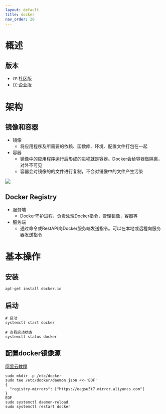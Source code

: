 ```yaml
---
layout: default
title: docker
nav_order: 20
---
```


# 概述

## 版本

- `CE`:社区版
- `EE`:企业版

# 架构

## 镜像和容器

- 镜像
  - 将应用程序及所需要的依赖、函数库、环境、配置文件打包在一起
- 容器
  - 镜像中的应用程序运行后形成的进程就是容器。Docker会给容器做隔离，对外不可见
  - 容器会对镜像的的文件进行复制，不会对镜像中的文件产生污染

![](https://cdn.jsdelivr.net/gh/guosonglu/images@master/blog-img/202111291653776.png)

## Docker Registry

- 服务端
  - Docker守护进程，负责处理Docker指令，管理镜像，容器等
- 服务端
  - 通过命令或RestAPI向Docker服务端发送指令。可以在本地或远程向服务器发送指令


# 基本操作

## 安装

```shell
apt-get install docker.io
```

## 启动

```shell
# 启动
systemctl start docker

# 查看启动状态
systemctl status docker
```

## 配置docker镜像源

[阿里云教程](https://cr.console.aliyun.com/cn-shanghai/instances/mirrors)

```shell
sudo mkdir -p /etc/docker
sudo tee /etc/docker/daemon.json <<-'EOF'
{
  "registry-mirrors": ["https://oagsu5t7.mirror.aliyuncs.com"]
}
EOF
sudo systemctl daemon-reload
sudo systemctl restart docker
```

